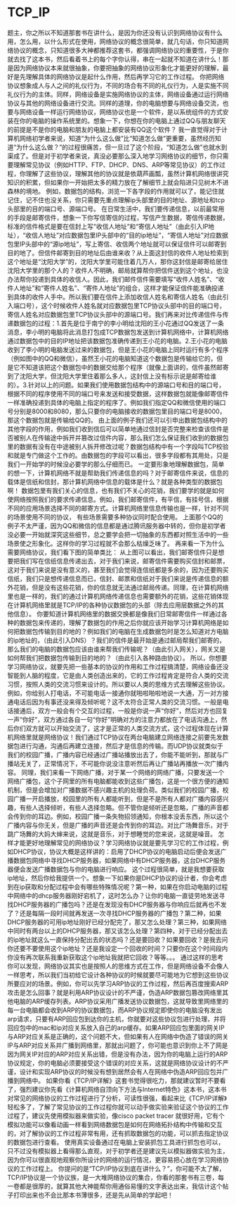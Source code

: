 # TCP_IP
题主，你之所以不知道那套书在讲什么，是因为你还没有认识到网络协议有什么用，怎么用，以什么形式在使用，网络协议的概念很简单，就几句话，你只知道网络协议的概念，只知道很多大神都推荐这套书，都强调网络协议的重要性，于是你就去找了这本书，然后看着书上的每个字你认得，串在一起就不知道在讲什么！那是因为网络协议本来就很抽象，你要把抽象的网络协议形象化才能更好的理解，最好是先理解具体的网络协议是起什么作用，然后再学习它的工作过程。   你把网络协议想象成人与人之间的礼仪行为，不同的场合有不同的礼仪行为，人是实施不同礼仪行为的主体。同样，网络设备是实施网络协议的主体，网络设备通过运行网络协议与其他的网络设备进行交流。同样的道理，你的电脑想要与网络设备交流，也要与网络设备一样运行网络协议，网络协议也是一个软件，是以系统组件的方式安装在你的电脑的操作系统里的。想象一下，你想在你的电脑上通过QQ与朋友聊天的前提是不是你的电脑和朋友的电脑上都安装有QQ这个软件？  我一直觉得对于计算机网络初学者来说，知道“为什么这么做”比“知道怎么做”更重要，虽然经历知道“为什么这么做？”的过程很痛苦，但一旦过了这个阶段，“知道怎么做”也就水到渠成了。但是对于初学者来说，真没必要那么深入地学习网络协议的细节，你只需要理解常见协议（例如HTTP、FTP、DHCP、DNS、ARP等常见协议）的工作过程，你理解了这些协议，理解其他的协议就是依葫芦画瓢，虽然计算机网络很讲究知识的积累，但如果你一开始把太多的精力放在了解细节上就会陷进只见树木不进森林的境地。 例如，数据包的结构，浏览一下各字段的作用就可以了，能记住就记住，记不住也没关系，你只需要先重点理解ip头部里的目的地址、源地址和tcp头部里的目的端口号、源端口号。 在日常生活中，我们要传递信息，以前最常用的手段是邮寄信件，想象一下你写信寄信的过程，写信产生数据，寄信传递数据，标准的信件格式是要在信封上写“收信人地址”和“寄信人地址”（由此引入IP地址），“收信人地址”对应数据包里IP头部中的“目的ip地址”，“寄信人地址”对应数据包里IP头部中的“源ip地址”，写上寄信、收信两个地址就可以保证信件可以邮寄到目的地了。但信件邮寄到目的地址后由谁来收？从上面这封信的收件人地址检索到这个地址是“沈阳大学”的，沈阳大学里可能住着几万人，那你这封信是邮寄给居住沈阳大学里的那个人的？收件人不明确，邮局就算帮你把信件送到这个地址，也没办法帮你投递到具体的收信人。因此，我们邮件信件需要填写“收件人姓名”、“收件人地址”和“寄件人姓名”、“寄件人地址”的组合，这样才能保证信件能准确投递到具体的收件人手中。所以我们要在信件上添加收信人姓名和寄信人姓名（由此引入端口号），这个时候收件人姓名就对应数据包里TCP协议头部中的目的端口号，寄信人姓名对应数据包里TCP协议头部中的源端口号。我们再来对比传递信件与传递数据包的过程：1.首先是位于南宁的李小明给沈阳的王小花通过QQ发送了一条消息，李小明的电脑将此消息打包成TCP数据包发送到计算机网络中，计算机网络通过数据包中的目的IP地址把该数据包准确传递到王小花的电脑。2.王小花的电脑收到了李小明的电脑发送过来的数据包，但是王小花的电脑上同时运行有多个程序（例如图中的QQ和微信），虽然王小花的电脑知道这个数据包是传输给它的，但是它不知道该把这个数据包中的数据交给那个程序（就像上面讲的，信件虽然邮寄到了沈阳大学，但沈阳大学里住着那么多人，这封信上没有标示说是邮寄给谁的）。3.针对以上的问题。如果我们使用数据包结构中的源端口号和目的端口号，根据不同的程序使用不同的端口号来发送和接受数据，这样数据包就能像邮寄信件一样准确投递到具体的电脑上指定的程序了。例如我们指定QQ和微信使用的端口号分别是8000和8080，那么只要你的电脑接收的数据包里目的端口号是8000，那这个数据包就是传输给QQ的。      由上面的例子我们还可以引申出数据包结构中的其他字段的作用，例如我们收到信后可以简单地通过信封是否完整来检查该信件是否被别人在传输途中拆开并篡改过信件内容，那么我们怎么保证我们收到的数据包里的数据有没有在中途被别人拆开修改过呢？数据包结构中有一个字段叫TCP校验和就是专门做这个工作的。由数据包的字段可以看出，很多字段都有其用处，只是我们一开始学的时候没必要学的那么仔细而已。     一定要形象地理解数据包，简单的想一下，计算机网络不就是帮助我们传递信息的吗？对于邮寄信件来说，信息的载体是信纸和信封，那计算机网络中信息的载体是什么？就是各种类型的数据包啊！ 数据包里有我们关心的信息，也有我们不关心的花销，我们要学的就是如何使网络按照我们的要求传递信息。例如，我们邮寄信件，有平信，有挂号信，根据不同的应用场景选择不同的邮寄方式。计算机网络里信息传输也是一样，针对不同的场景使用不同的协议， 有些场景需要多种协议同时配合使用。        上面那个QQ的例子不太严谨，因为QQ和微信的信息都是通过腾讯服务器中转的，但你是初学者没必要一开始就深究这些细节，总之要学会把一切抽象的东西都对照生活中的一些场景使之形象化。这样你的学习过程就不会那么枯燥乏味了。    再来看一下为什么需要网络协议，我们看下图的简单类比：   从上图可以看出，我们邮寄信件只是想要把我们写在信纸信息传递出去，对于我们来说，邮寄信件需要购买信封和邮票，这对于我们来说是没有意义的，甚至我们会觉得连信纸都是多余的，因为还要购买信纸，我们只是想传递信息而已，信封、邮票和信纸对于我们来说是传递信息的额外花销，但是没有这些花销，你的信息就无法通过邮局传递。同理，在计算机网络里也是一样的，我们的通过计算机网络传递信息也需要额外的花销，这些花销体现在计算机网络里就是TCP/IP的各种协议数据包的头部（除去应用层数据之外的其他信息）。    你要知道计算机网络里的数据交换都是像我们日常邮寄信件一样通过各种的数据包来传递的，理解了数据包的作用之后你就应该开始学习计算机网络是如何把数据包传输到目的地的？例如我们的电脑在生成数据包时是怎么知道对方电脑的ip地址的，（由此引入DNS）？我们的信件是最开始是通过邮局帮我们邮寄的，那么我们的电脑的数据包应该由谁来帮我们传输呢？（由此引入网关），网关又是如何帮我们把数据包传输到目的地的？（由此引入各种路由协议）。  所以，你想要学习网络协议，就要先把一些基本的协议的作用和工作过程搞清楚，网络设备还没智能到人脑的程度，它是由人类创造出来的，它的工作过程肯定是符合人类的交流习惯，按照人类的交流习惯来设计的。所以要以人类的思维方式去理解这些协议。例如，你给别人打电话，不可能电话一接通你就啪啦啪啦地说一大通，万一对方接通电话后因为有事还没来得及倾听呢？这不太符合正常人类的交流习惯。一般是电话接通后，双方一般会有个交互的过程，一般是你说一声“你好”，然后对方也回复一声“你好”，双方通过各自一句“你好”明确对方的注意力都放在了电话沟通上，然后你们双方就可以开始交流了，这才是正常的人类交流方式，这个过程体现在计算机网络里就是网络协议！我们通过TCP协议在两台电脑建立网络连接之前要先发数据包进行沟通，沟通后再建立连接，然后才是信息的传输。而UDP协议就类似于我们的校园广播，广播内容已经通过广播站播放出去了，你能不能听到，那就与广播站无关了，正常情况下，不可能你说没注意听然后再让广播站再播放一次广播内容。   同理，我们来看一下网络广播，对于某一个网络的网络广播，只要发送一个网络广播包，这个子网里的所有电脑都能收到这些广播包，这是一个很方便的通知机制，但是会增加对广播数据不感兴趣主机的处理负荷。类似我们的校园广播，校园广播一开启播放，校园里的所有人都能听到，但是不是所有人都对广播内容感兴趣，有些人选择倾听，有些人选择忽略。但不管你是倾听还是忽略，广播的声音都会传到你的耳边。例如，校园广播一条失物招领通知，你根本没丢东西，所以这个广播内容与你无关，但是广播的声音还是会传到你的耳边。对比广场舞音乐，对于跳广场舞的大妈大婶来说，这就是音乐，对于想睡觉的您来说，这就是噪音。   怎样才能更好地理解常见的网络协议？学习网络协议就是要先学习它的工作过程，例如DHCP协议，协议大概是这样讲的：启用了DHCP协议的电脑启动后便会发送广播数据包网络中寻找DHCP服务器，如果网络中有DHCP服务器，这台DHCP服务器便会发送广播数据包与你的电脑进行响应。  这个过程很简单，就是我想要获取ip地址，然后你给我提供一个。想象一下如果你是DHCP协议的设计者，你会考虑到在ip获取和分配过程中会有哪些特殊情况呢？第一种，如果在你启动电脑的过程中网络中的dhcp服务器刚好宕机了，这时怎么办？让你的电脑一直徒劳地发送寻找DHCP服务器的广播包吗？还是在发现没有DHCP服务器与你响应后就再也不发了？还是每隔一段时间就再发送一次寻找DHCP服务器的广播包？第二种，如果DHCP服务器的可用ip地址刚好已经分配完了，那又怎么处理？第三种，如果网络中同时有两台以上的DHCP服务器，那又该怎么处理？第四种，对于已经分配出去的ip地址就这么一直保持分配出去的状态吗？还是要回收？如果要回收？是我去问你还要不要使用这个ip地址？还是我设定一个回收的时间？只要你在这个时间段内你没有再次联系我重新获取这个ip地址我就把它回收？等等。。。    通过这样的思考你可以发现，网络协议其实也是按照人的思维方式在工作，但是网络设备不会像人一样思考，所以我们当初给它设计各种协议的时候就要尽可能地为它想到这些协议所要应对的场景。例如，你可以先学习ARP协议的工作过程，然后再百度搜索ARP攻击是怎么回事？就是利用ARP协议设计的不严谨，伪造ARP数据包篡改网络里其他电脑的ARP缓存列表。ARP协议采用广播发送协议数据包，这就导致里网络里的每一台电脑都会收到ARP的协议数据包，而ARP协议规定即使你的电脑没有发出arp请求，只要有ARP回应包到达你的主机，你就要对这些协议包进行处理，并将回应包中的mac和ip对应关系放入自己的arp缓存。如果ARP回应包里面的网关IP与ARP对应关系是正确的，这个问题不大，但如果有人在网络中伪造了错误的网关IP与ARP对应关系并广播到网络里，那就出问题了，你可能也意识到你上不了网是因为网关IP对应的ARP对应关系出错，但是没有办法，因为你的电脑上运行的ARP协议规定，你的电脑必须要接受这个错误的对应关系，这就是网络协议设计的不严谨，设计和实现ARP协议的时候没有想到居然会有人在网络中伪造ARP回应包并广播到网络中。    如果你看《TCP/IP详解》这套书觉得很吃力，那就建议暂时不要看了，强烈建议你先看《计算机网络自顶向下方法与Internet特色》这本书，这本书对常见的网络协议的工作过程进行了分析，可读性很强，看起来比《TCP/IP详解》轻松多了，了解了常见协议的工作过程你就可以动手做实验来验证这个协议的工作过程了，建议先使用模拟器来做实验，像cisco packet tracer 就很好用，它有个模拟功能可以像看动画一样看到网络数据包是如何在网络拓扑结构中传输和交互的，对了解协议的工作过程非常有用，还有抓取数据包的功能，可以抓去指定协议的数据包进行查看。    使用真实设备通过在电脑上安装抓包工具进行抓包也可以，只不过没有模拟器上看得那么直观，对于初学者还是建议先以模拟器做实验为主，因为你可以很直观地观察你所设计的网络的运行情况，更容易把心放在学习网络协议的工作过程上。   你提问的是“TCP/IP协议到底在讲什么？”，你可能不太了解，TCP/IP协议是一个协议族，是一大堆网络协议的集合，你看的那套书有三卷，每一卷都是很厚的，就算其他大神能帮你用通俗易懂的文字表达出来，我估计这个帖子打印出来也不会比那本书薄很多，还是先从简单的学起吧！